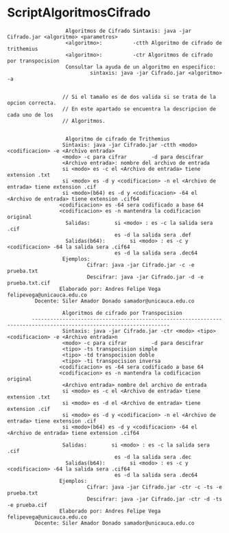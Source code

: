 # ScriptAlgoritmosCifrado
                       Algoritmos de Cifrado Sintaxis: java -jar Cifrado.jar <algoritmo> <parametros>    
                       <algoritmo>:          -ctth Algoritmo de cifrado de trithemius    
                       <algoritmo>:          -ctr Algoritmos de cifrado por transpocision    
                       Consultar la ayuda de un algoritmo en especifico:     
                               sintaxis: java -jar Cifrado.jar <algoritmo> -a    


                      // Si el tamaño es de dos valida si se trata de la opcion correcta.
                      // En este apartado se encuentra la descripcion de cada uno de los 
                      // Algoritmos.
            
                                
                       Algoritmo de cifrado de Trithemius    
                      Sintaxis: java -jar Cifrado.jar -ctth <modo> <codificacion> -e <Archivo entrada>     
                      <modo> -c para cifrar        -d para descifrar    
                      <Archivo entrada>: nombre del archivo de entrada    
                      si <modo> es -c el <Archivo de entrada> tiene extension .txt    
                      si <modo> es -d y <codificacion> -n el <Archivo de entrada> tiene extension .cif    
                      si <modo>(b64) es -d y <codificacion> -64 el <Archivo de entrada> tiene extension .cif64    
                     <codificacion> es -64 sera codificado a base 64    
                     <codificacion> es -n mantendra la codificacion original    
                       Salidas:        si <modo> : es -c la salida sera .cif    
                                       es -d la salida sera .def    
                       Salidas(b64):        si <modo> : es -c y <codificacion> -64 la salida sera .cif64    
                                       es -d la salida sera .dec64    
                      Ejemplos:    
                              Cifrar: java -jar Cifrado.jar -c -e prueba.txt    
                              Descifrar: java -jar Cifrado.jar -d -e prueba.txt.cif    
                     Elaborado por: Andres Felipe Vega felipevega@unicauca.edu.co    
		     Docente: Siler Amador Donado samador@unicauca.edu.co
                                   
                      Algoritmos de cifrado por Transpocision    
	        -------------------------------------------------------------------------------------------------------------------
                      Sintaxis: java -jar Cifrado.jar -ctr <modo> <tipo> <codificacion> -e <Archivo entrada>n   
                      <modo> -c para cifrar        -d para descifrar    
                      <tipo> -ts transpocision simple    
                      <tipo> -td transpocision doble    
                      <tipo> -ti transpocision inversa   
                     <codificacion> es -64 sera codificado a base 64    
                     <codificacion> es -n mantendra la codificacion original    
                      <Archivo entrada> nombre del archivo de entrada    
                      si <modo> es -c el <Archivo de entrada> tiene extension .txt    
                      si <modo> es -d el <Archivo de entrada> tiene extension .cif    
                      si <modo> es -d y <codificacion> -n el <Archivo de entrada> tiene extension .cif    
                      si <modo>(b64) es -d y <codificacion> -64 el <Archivo de entrada> tiene extension .cif64    
                   
                      Salidas:        si <modo> : es -c la salida sera .cif    
                                       es -d la salida sera .dec    
                       Salidas(b64):        si <modo> : es -c y <codificacion> -64 la salida sera .cif64    
                                       es -d la salida sera .dec64    
                     Ejemplos:    
                              Cifrar: java -jar Cifrado.jar -ctr -c -ts -e prueba.txt    
                              Descifrar: java -jar Cifrado.jar -ctr -d -ts -e prueba.cif    
                     Elaborado por: Andres Felipe Vega felipevega@unicauca.edu.co    
		     Docente: Siler Amador Donado samador@unicauca.edu.co

